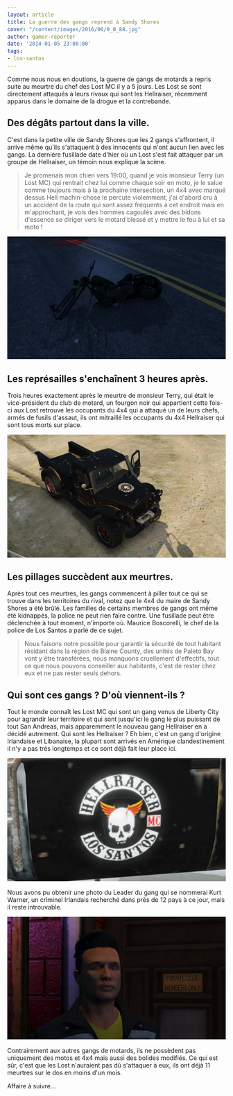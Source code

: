 ```yaml
---
layout: article
title: La guerre des gangs reprend à Sandy Shores
cover: "/content/images/2016/06/0_0_88.jpg"
author: gamer-reporter
date: '2014-01-05 23:00:00'
tags:
- los-santos
---
```


Comme nous nous en doutions, la guerre de gangs de motards a repris suite au meurtre du chef des Lost MC il y a 5 jours. Les Lost se sont directement attaqués à leurs rivaux qui sont les Hellraiser, récemment apparus dans le domaine de la drogue et la contrebande.

## Des dégâts partout dans la ville.

C'est dans la petite ville de Sandy Shores que les 2 gangs s'affrontent, il arrive même qu'ils s'attaquent à des innocents qui n'ont aucun lien avec les gangs. La dernière fusillade date d'hier où un Lost s'est fait attaquer par un groupe de Hellraiser, un témoin nous explique la scène.

> Je promenais mon chien vers 19:00, quand je vois monsieur Terry (un Lost MC) qui rentrait chez lui comme chaque soir en moto, je le salue comme toujours mais à la prochaine intersection, un 4x4 avec marqué dessus Hell machin-chose le percute violemment, j'ai d'abord cru à un accident de la route qui sont assez fréquents à cet endroit mais en m'approchant, je vois des hommes cagoulés avec des bidons d'essence se diriger vers le motard blessé et y mettre le feu à lui et sa moto !

![Moto du motard assassiné et brûlé.](  /content/images/2016/06/0_0_84.jpg)

## Les représailles s'enchaînent 3 heures après.

Trois heures exactement après le meurtre de monsieur Terry, qui était le vice-président du club de motard, un fourgon noir qui appartient cette fois-ci aux Lost retrouve les occupants du 4x4 qui a attaqué un de leurs chefs, armés de fusils d'assaut, ils ont mitraillé les occupants du 4x4 Hellraiser qui sont tous morts sur place.

![4x4 dans lequel ont été tués 3 Hellraisers.](  /content/images/2016/06/0_0_85.jpg)

## Les pillages succèdent aux meurtres.

Après tout ces meurtres, les gangs commencent à piller tout ce qui se trouve dans les territoires du rival, notez que le 4x4 du maire de Sandy Shores a été brûlé. Les familles de certains membres de gangs ont même été kidnappés, la police ne peut rien faire contre. Une fusillade peut être déclenchée à tout moment, n'importe où. Maurice Boscorelli, le chef de la police de Los Santos a parlé de ce sujet.

> Nous faisons notre possible pour garantir la sécurité de tout habitant résidant dans la région de Blaine County, des unités de Paleto Bay vont y être transférées, nous manquons cruellement d'effectifs, tout ce que nous pouvons conseiller aux habitants, c'est de rester chez eux et ne pas rester seuls dehors.

## Qui sont ces gangs ? D'où viennent-ils ?

Tout le monde connaît les Lost MC qui sont un gang venus de Liberty City pour agrandir leur territoire et qui sont jusqu'ici le gang le plus puissant de tout San Andreas, mais apparemment le nouveau gang Hellraiser en a décidé autrement. Qui sont les Hellraiser ? Eh bien, c'est un gang d'origine Irlandaise et Libanaise, la plupart sont arrivés en Amérique clandestinement il n'y a pas très longtemps et ce sont déjà fait leur place ici.

![Logo du nouveau gang.](  /content/images/2016/06/0_0_86.jpg)

Nous avons pu obtenir une photo du Leader du gang qui se nommerai Kurt Warner, un criminel Irlandais recherché dans près de 12 pays à ce jour, mais il reste introuvable.

![Kurt Warner, présumé leader du gang.](  /content/images/2016/06/0_0_87.jpg)

Contrairement aux autres gangs de motards, ils ne possèdent pas uniquement des motos et 4x4 mais aussi des bolides modifiés. Ce qui est sûr, c'est que les Lost n'auraient pas dû s'attaquer à eux, ils ont déjà 11 meurtres sur le dos en moins d'un mois.

Affaire à suivre...

<!--kg-card-end: markdown-->
